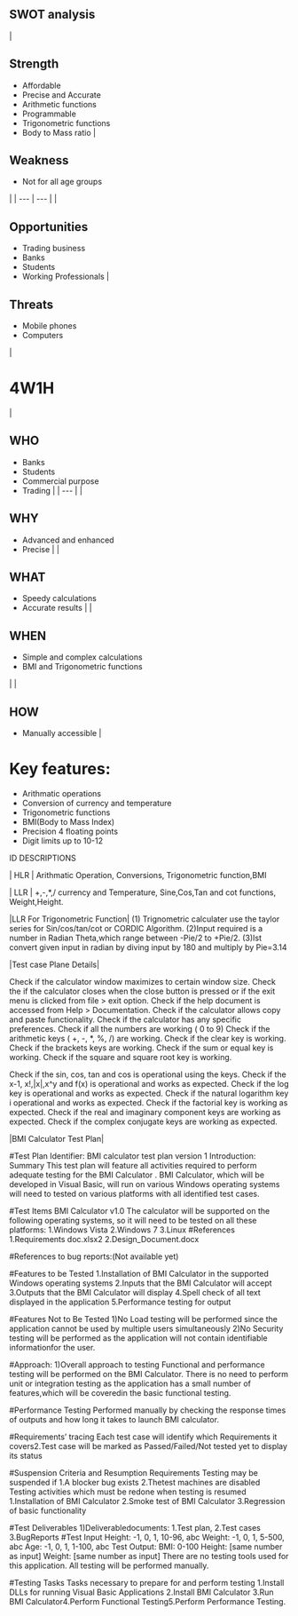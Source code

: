 ## SWOT analysis

|


## Strength

- Affordable
- Precise and Accurate
- Arithmetic functions 
- Programmable
- Trigonometric functions
- Body to Mass ratio 
 |
## Weakness


- Not for all age groups


 |
| --- | --- |
|
## Opportunities


- Trading business
- Banks
- Students
- Working Professionals
 |
## Threats


- Mobile phones
- Computers

 |

# 4W1H

|
## **WHO**


- Banks
- Students
- Commercial purpose
- Trading
 |
| --- |
|
## **WHY**


- Advanced and enhanced
- Precise
 |
|
## **WHAT**


- Speedy calculations
- Accurate results
 |
|
## **WHEN**


- Simple and complex calculations
- BMI and Trigonometric functions

 |
|
## **HOW**


- Manually accessible
 |

# Key features:

- Arithmatic operations
- Conversion of currency and temperature
- Trigonometric functions
- BMI(Body to Mass Index)
- Precision 4 floating points
- Digit limits up to 10-12


ID DESCRIPTIONS

| HLR | Arithmatic Operation, 
        Conversions, 
        Trigonometric function,BMI
 

| LLR | +,-,*,/
        currency and Temperature,
        Sine,Cos,Tan and cot  functions,
        Weight,Height.
        
 |LLR For Trigonometric Function| 
                             (1) Trignometric calculater use the taylor series for Sin/cos/tan/cot or CORDIC Algorithm.
                             (2)Input required is a number in Radian Theta,which range between -Pie/2 to +Pie/2.
                             (3)Ist convert given input in radian by diving input by 180 and multiply by Pie=3.14
                             
                             
  |Test case Plane Details|     
  
  
Check if the calculator window maximizes to certain window size.
Check the if the calculator closes when the close button is pressed or if the exit menu is clicked from file > exit option.
Check if the help document is accessed from Help > Documentation.
Check if the calculator allows copy and paste functionality.
Check if the calculator has any specific preferences.
Check if all the numbers are working ( 0 to 9)
Check if the arithmetic keys ( +, -, *, %, /) are working.
Check if the clear key is working.
Check if the brackets keys are working.
Check if the sum or equal key is working.
Check if the square and square root key is working.

Check if the sin, cos, tan and cos is operational using the keys.
Check if the x-1, x!,|x|,x^y and f(x) is operational and works as expected.
Check if the log key is operational and works as expected.
Check if the natural logarithm key i operational and works as expected.
Check if the factorial key is working as expected.
Check if the real and imaginary component keys are working as expected.
Check if the complex conjugate keys are working as expected. 


|BMI Calculator Test Plan|

#Test Plan Identifier: 
BMI calculator test plan version 1
Introduction:
Summary This test plan will feature all activities required to perform adequate testing for the BMI Calculator . BMI Calculator, which will be developed in Visual Basic, will run on various Windows operating systems will need to tested on various platforms with all identified test cases.

#Test Items
BMI Calculator v1.0
The calculator will be supported on the following operating systems, so it will need to be tested on all these platforms:
1.Windows Vista
2.Windows 7
3.Linux
#References
1.Requirements doc.xlsx2
2.Design_Document.docx

#References to bug reports:(Not available yet)

#Features to be Tested
1.Installation of BMI Calculator in the supported Windows operating systems
2.Inputs that the BMI Calculator will accept
3.Outputs that the BMI Calculator will display
4.Spell check of all text displayed in the application
5.Performance testing for output

#Features Not to Be Tested
1)No Load testing will be performed since the application cannot be used by multiple users simultaneously
2)No Security testing will be performed as the application will not contain identifiable informationfor the user.



#Approach:
1)Overall approach to testing
Functional and performance testing will be performed on the BMI Calculator. There is no need to perform unit or integration testing as the application has a small number of features,which will be coveredin the basic functional testing.


#Performance Testing
Performed manually by checking the response times of outputs and how long it takes to launch BMI calculator.


#Requirements’ tracing
Each test case will identify which Requirements it covers2.Test case will be marked as Passed/Failed/Not tested yet to display its status

#Suspension Criteria and Resumption Requirements
Testing may be suspended if
1.A blocker bug exists
2.Thetest machines are disabled
Testing activities which must be redone when testing is resumed
1.Installation of BMI Calculator
2.Smoke test of BMI Calculator
3.Regression of basic functionality

#Test Deliverables
1)Deliverabledocuments: 
1.Test plan, 
2.Test cases
3.BugReports
#Test Input
Height: -1, 0, 1, 10-96, abc
Weight: -1, 0, 1, 5-500, abc
Age: -1, 0, 1, 1-100, abc
Test Output:
BMI: 0-100
Height: [same number as input]
Weight: [same number as input]
There are no testing tools used for this application. All testing will be performed manually.

#Testing Tasks
Tasks necessary to prepare for and perform testing
1.Install DLLs for running Visual Basic Applications
2.Install BMI Calculator
3.Run BMI Calculator4.Perform Functional Testing5.Perform Performance Testing.




                             
                             
                             
                             
   

                             
                             
                              
        

